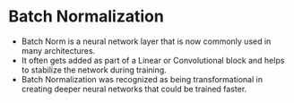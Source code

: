 # Batch Normalization
- Batch Norm is a neural network layer that is now commonly used in many architectures. 
- It often gets added as part of a Linear or Convolutional block and helps to stabilize the network during training.
- Batch Normalization was recognized as being transformational in creating deeper neural networks that could be trained faster.
